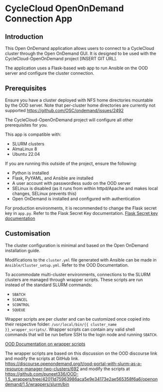 # CycleCloud OpenOnDemand Connection App

## Introduction

This Open OnDemand application allows users to connect to a CycleCloud cluster through the Open OnDemand GUI. It is designed to be used with the CycleCloud-OpenOnDemand project [INSERT GIT URL].

The application uses a Flask-based web app to run Ansible on the OOD server and configure the cluster connection.

## Prerequisites

Ensure you have a cluster deployed with NFS home directories mountable by the OOD server. Note that per-cluster home directories are currently not supported <https://github.com/OSC/ondemand/issues/2492>

The CycleCloud-OpenOnDemand project will configure all other prerequisites for you.

This app is compatible with:

- SLURM clusters
- AlmaLinux 8
- Ubuntu 22.04

If you are running this outside of the project, ensure the following:

- Python is installed
- Flask, PyYAML, and Ansible are installed
- A user account with passwordless sudo on the OOD server
- SELinux is disabled (as it runs from within httpd/Apache and makes local changes, SELinux prevents this)
- Open OnDemand is installed and configured with authentication

For production environments, it is recommended to change the Flask secret key in `app.py`. Refer to the Flask Secret Key documentation.
    [Flask Secret key documentation](https://flask.palletsprojects.com/en/2.3.x/config/)

## Customisation

The cluster configuration is minimal and based on the Open OnDemand installation guide.

Modifications to the `cluster.yml` file generated with Ansible can be made in `Ansible/Cluster_setup.yml`. Refer to the OOD Documentation.

To accommodate multi-cluster environments, connections to the SLURM clusters are managed through wrapper scripts. These scripts are run instead of the standard SLURM commands:

- `SBATCH`
- `SCANCEL`
- `SCONTROL`
- `SQUEUE`

Wrapper scripts are per cluster and can be customized once copied into their respective folder: `/usr/local/bin/{{ cluster_name }}_wrapper_scripts/`. Wrapper scripts can contain any valid shell commands that will be run before SSH to the login node and running `SBATCH`.

[OOD Documentation on wrapper scripts](https://osc.github.io/ood-documentation/latest/installation/resource-manager/bin-override-example.html)

The wrapper scripts are based on this discussion on the OOD discourse link and modify the scripts at GitHub link.
 <https://discourse.openondemand.org/t/ood-portal-with-slurm-as-a-resource-manager-two-clusters/692> and modify the scripts at  <https://github.com/puneet336/OOD-1.5_wrappers/tree/42011d75963986aca5e9e34173e2ae565358f6a6/openondemand/1.5/wrappers/slurm/bin>
